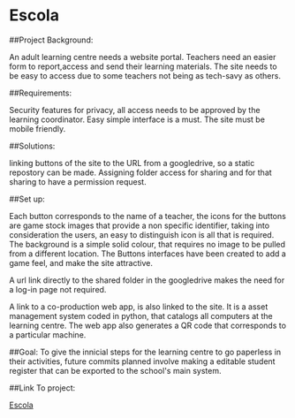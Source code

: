 # Escola

##Project Background: 

An adult learning centre needs a website portal. Teachers need an easier form to report,access and send their learning materials. The site needs to be easy to access due to some teachers not being as tech-savy as others.

##Requirements: 

Security features for privacy, all access needs to be approved by the learning coordinator. Easy simple interface is a must. The site must be mobile friendly. 

##Solutions: 

linking buttons of the site to the URL from a googledrive, so a static repostory can be made. Assigning folder access for sharing and for that sharing to have a permission request. 

##Set up: 

Each button corresponds to the name of a teacher, the icons for the buttons are game stock images that provide a non specific identifier, taking into consideration the users, an easy to distinguish icon is all that is required. The background is a simple solid colour, that requires no image to be pulled from a different location. The Buttons interfaces have been created to add a game feel, and make the site attractive. 

A url link directly to the shared folder in the googledrive makes the need for a log-in page not required. 

A link to a co-production web app, is also linked to the site. It is a asset management system coded in python, that catalogs all computers at the learning centre. The web app also generates a QR code that corresponds to a particular machine. 

##Goal: To give the innicial steps for the learning centre to go paperless in their activities, future commits planned involve making a editable student register that can be exported to the school's main system. 

##Link To project:

[Escola](https://cebracprofessorescriciuma.netlify.app/)
